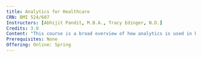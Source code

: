 ```yaml
---
title: Analytics for Healthcare 
CRN: BMI 524/607
Instructors: [Abhijit Pandit, M.B.A., Tracy Edinger, N.D.] 
Credits: 3.0
Content: "This course is a broad overview of how analytics is used in healthcare settings. While analytics can take many forms we primarily focus on the use of this framework to advance the goals of healthcare organizations. We attempt to cover the process, infrastructure needs, tools, skills, organization, people and governance to effectively perform this work in a healthcare organization. We do not focus on particular quantitative methodologies and therefore our course should be considered 'non-technical'. Instead we provide a broad overview of the field with exposure to several common tools and software packages. This course is designed for CI-major students."
Prerequisites: None
Offering: Online: Spring
---
```

